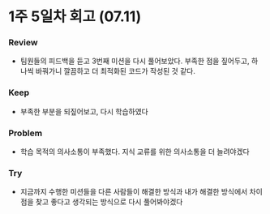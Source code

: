 # 1주 5일차 회고 (07.11)

### Review
- 팀원들의 피드백을 듣고 3번째 미션을 다시 풀어보았다. 부족한 점을 짚어두고, 하나씩 바꿔가니 깔끔하고 더 최적화된 코드가 작성된 것 같다.

### Keep
- 부족한 부분을 되짚어보고, 다시 학습하였다

### Problem
- 학습 목적의 의사소통이 부족했다. 지식 교류를 위한 의사소통을 더 늘려야겠다

### Try
- 지금까지 수행한 미션들을 다른 사람들이 해결한 방식과 내가 해결한 방식에서 차이점을 찾고 좋다고 생각되는 방식으로 다시 풀어봐야겠다

